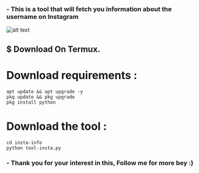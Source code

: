 <h3>- This is a tool that will fetch you information about the username on Instagram</h3>


![alt text]("https://lh3.googleusercontent.com/-9bjNg8MUsqQ/AAAAAAAAAAI/AAAAAAAAAAA/AGvMrBviWGs_qHEBvhAEudl48wrQLguMzw/photo.jpg?sz=46")


<h2>$ Download On Termux.</h2>

# Download requirements :
```
apt update && apt upgrade -y
pkg update && pkg upgrade
pkg install python
```
# Download the tool :
```
cd insta-info
python tool-insta.py
```

<h3>- Thank you for your interest in this, Follow me for more bey :)</h3>
